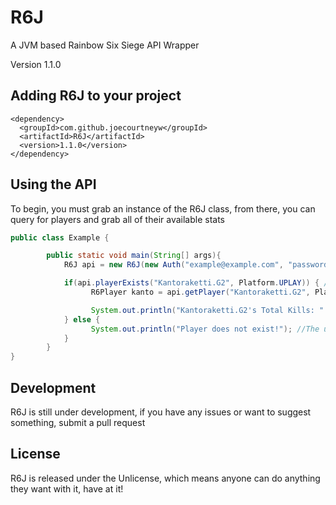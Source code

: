 # R6J
A JVM based Rainbow Six Siege API Wrapper

Version 1.1.0

## Adding R6J to your project
```
<dependency>
  <groupId>com.github.joecourtneyw</groupId>
  <artifactId>R6J</artifactId>
  <version>1.1.0</version>
</dependency>
```
## Using the API
To begin, you must grab an instance of the R6J class, from there, you can query for players and grab all of their available stats

```Java
public class Example {

	    public static void main(String[] args){
	        R6J api = new R6J(new Auth("example@example.com", "password")); //Creates a new instance of the api with the given ubisoft credentials

	        if(api.playerExists("Kantoraketti.G2", Platform.UPLAY)) { //Checks if the player name exists on UPLAY
	        	  R6Player kanto = api.getPlayer("Kantoraketti.G2", Platform.UPLAY); //Grabs a player instance of Kantoraketti.G2 on UPLAY

	        	  System.out.println("Kantoraketti.G2's Total Kills: " + kanto.getKills()); //Prints out how many kills Kanto has
	        } else {
	        	  System.out.println("Player does not exist!"); //The user mentioned doesn't exist
	        }
	    }
}
```

## Development
R6J is still under development, if you have any issues or want to suggest something, submit a pull request

## License
R6J is released under the Unlicense, which means anyone can do anything they want with it, have at it!
